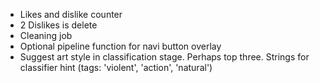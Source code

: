 - Likes and dislike counter
- 2 Dislikes is delete
- Cleaning job
- Optional pipeline function for navi button overlay
- Suggest art style in classification stage. Perhaps top three. Strings for classifier hint (tags: 'violent', 'action', 'natural')